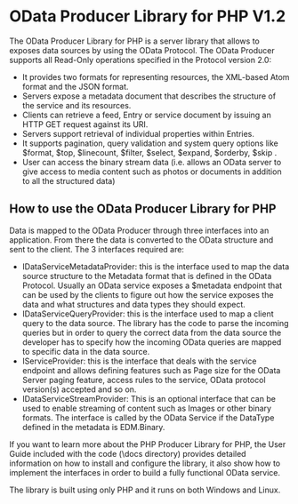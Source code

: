OData Producer Library for PHP V1.2
============

The OData Producer Library for PHP is a server library that allows to exposes data sources by using the OData Protocol. The OData Producer supports all Read-Only operations specified in the Protocol version 2.0:

* It provides two formats for representing resources, the XML-based Atom format and the JSON format. 
* Servers expose a metadata document that describes the structure of the service and its resources. 
* Clients can retrieve a feed, Entry or service document by issuing an HTTP GET request against its URI. 
* Servers support retrieval of individual properties within Entries. 
* It supports pagination, query validation and system query options like $format, $top, $linecount, $filter, $select, $expand, $orderby, $skip . 
* User can access the binary stream data (i.e. allows an OData server to give access to media content such as photos or documents in addition to all the structured data) 


How to use the OData Producer Library for PHP
-------------
Data is mapped to the OData Producer through three interfaces into an application. From there the data is converted to the OData structure and sent to the client.
The 3 interfaces required are:
* IDataServiceMetadataProvider: this is the interface used to map the data source structure to the Metadata format that is defined in the OData Protocol. Usually an OData service exposes a $metadata endpoint that can be used by the clients to figure out how the service exposes the data and what structures and data types they should expect. 
* IDataServiceQueryProvider: this is the interface used to map a client query to the data source. The library has the code to parse the incoming queries but in order to query the correct data from the data source the developer has to specify how the incoming OData queries are mapped to specific data in the data source. 
* IServiceProvider: this is the interface that deals with the service endpoint and allows defining features such as Page size for the OData Server paging feature, access rules to the service, OData protocol version(s) accepted and so on. 
* IDataServiceStreamProvider: This is an optional interface that can be used to enable streaming of content such as Images or other binary formats. The interface is called by the OData Service if the DataType defined in the metadata is EDM.Binary. 


If you want to learn more about the PHP Producer Library for PHP, the User Guide included with the code (\docs directory) provides detailed information on how to install and configure the library, it also show how to implement the interfaces in order to build a fully functional OData service.

The library is built using only PHP and it runs on both Windows and Linux.

